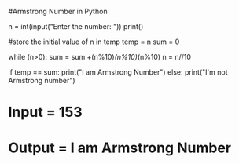 
#Armstrong Number in Python

n = int(input("Enter the number: "))
print()

#store the initial value of n in temp
temp = n
sum = 0

while (n>0):
    sum = sum +(n%10)*(n%10)*(n%10)
    n = n//10
    
if temp == sum:
    print("I am Armstrong Number")
else:
    print("I'm not Armstrong number")
    
    
# Input = 153
# Output = I am Armstrong Number
